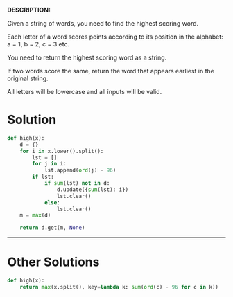 **DESCRIPTION:**

Given a string of words, you need to find the highest scoring word.

Each letter of a word scores points according to its position in the alphabet: a = 1, b = 2, c = 3 etc.

You need to return the highest scoring word as a string.

If two words score the same, return the word that appears earliest in the original string.

All letters will be lowercase and all inputs will be valid.

# Solution

```python
def high(x):
    d = {}
    for i in x.lower().split():
        lst = []
        for j in i:
            lst.append(ord(j) - 96)
        if lst:
            if sum(lst) not in d:
                d.update({sum(lst): i})
                lst.clear()
            else:
                lst.clear()
    m = max(d)

    return d.get(m, None)
```
___
# Other Solutions
```python
def high(x):
    return max(x.split(), key=lambda k: sum(ord(c) - 96 for c in k))
```

